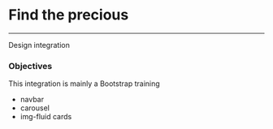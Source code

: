 # Find the precious
-----------------
Design integration

### Objectives
This integration is mainly a Bootstrap training
+ navbar
+ carousel
+ img-fluid cards
